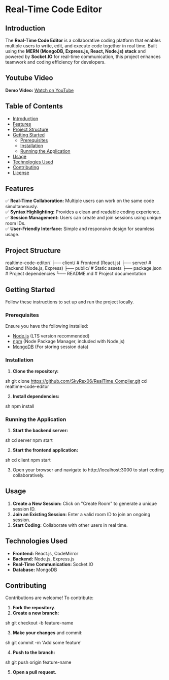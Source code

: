 # Real-Time Code Editor


## Introduction

The **Real-Time Code Editor** is a collaborative coding platform that enables multiple users to write, edit, and execute code together in real time. Built using the **MERN (MongoDB, Express.js, React, Node.js) stack** and powered by **Socket.IO** for real-time communication, this project enhances teamwork and coding efficiency for developers.

## Youtube Video
**Demo Video:** [Watch on YouTube](https://www.youtube.com/watch?v=o4RimBKXyoY)

## Table of Contents

- [Introduction](#introduction)
- [Features](#features)
- [Project Structure](#project-structure)
- [Getting Started](#getting-started)
    - [Prerequisites](#prerequisites)
    - [Installation](#installation)
    - [Running the Application](#running-the-application)
- [Usage](#usage)
- [Technologies Used](#technologies-used)
- [Contributing](#contributing)
- [License](#license)

## Features

✅ **Real-Time Collaboration:** Multiple users can work on the same code simultaneously.  
✅ **Syntax Highlighting:** Provides a clean and readable coding experience.  
✅ **Session Management:** Users can create and join sessions using unique room IDs.  
✅ **User-Friendly Interface:** Simple and responsive design for seamless usage.

## Project Structure

realtime-code-editor/
├── client/        # Frontend (React.js)
├── server/        # Backend (Node.js, Express)
├── public/        # Static assets
├── package.json   # Project dependencies
└── README.md      # Project documentation


## Getting Started

Follow these instructions to set up and run the project locally.

### Prerequisites

Ensure you have the following installed:

- [Node.js](https://nodejs.org/) (LTS version recommended)
- [npm](https://www.npmjs.com/) (Node Package Manager, included with Node.js)
- [MongoDB](https://www.mongodb.com/) (For storing session data)

### Installation

1. **Clone the repository:**

    
sh
    git clone https://github.com/SkyRex06/RealTime_Compiler.git
    cd realtime-code-editor


2. **Install dependencies:**

    
sh
    npm install


### Running the Application

1. **Start the backend server:**

    
sh
    cd server
    npm start


2. **Start the frontend application:**

    
sh
    cd client
    npm start


3. Open your browser and navigate to http://localhost:3000 to start coding collaboratively.

## Usage

1. **Create a New Session:** Click on "Create Room" to generate a unique session ID.
2. **Join an Existing Session:** Enter a valid room ID to join an ongoing session.
3. **Start Coding:** Collaborate with other users in real time.

## Technologies Used

- **Frontend:** React.js, CodeMirror
- **Backend:** Node.js, Express.js
- **Real-Time Communication:** Socket.IO
- **Database:** MongoDB

## Contributing

Contributions are welcome! To contribute:

1. **Fork the repository**.
2. **Create a new branch:**

    
sh
    git checkout -b feature-name


3. **Make your changes** and commit:

    
sh
    git commit -m 'Add some feature'


4. **Push to the branch:**

    
sh
    git push origin feature-name


5. **Open a pull request.**


